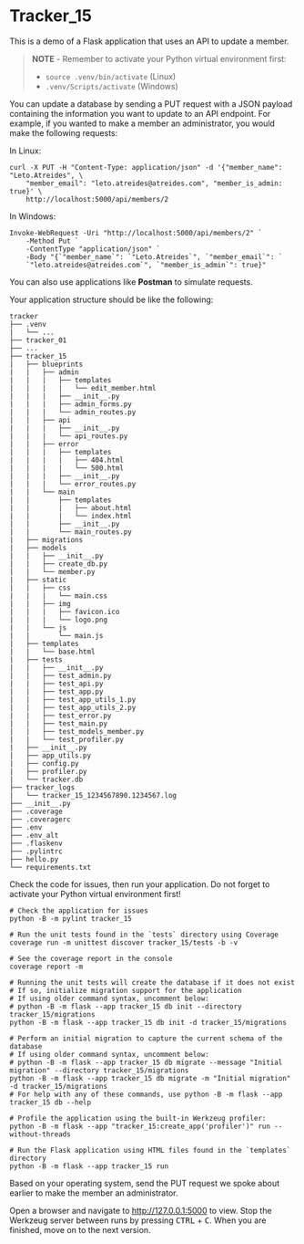 # Tracker_15

This is a demo of a Flask application that uses an API to update a member.

> **NOTE** - Remember to activate your Python virtual environment first:
>
> - `source .venv/bin/activate` (Linux)
> - `.venv/Scripts/activate` (Windows)

You can update a database by sending a PUT request with a JSON payload containing the information you want to update to an API endpoint. For example, if you wanted to make a member an administrator, you would make the following requests:

In Linux:

```shell
curl -X PUT -H "Content-Type: application/json" -d '{"member_name": "Leto.Atreides", \
    "member_email": "leto.atreides@atreides.com", "member_is_admin: true}' \
    http://localhost:5000/api/members/2
```

In Windows:

```shell
Invoke-WebRequest -Uri "http://localhost:5000/api/members/2" `
    -Method Put `
    -ContentType "application/json" `
    -Body "{`"member_name`": `"Leto.Atreides`", `"member_email`": `
    `"leto.atreides@atreides.com`", `"member_is_admin`": true}"
```

You can also use applications like **Postman** to simulate requests.

Your application structure should be like the following:

```text
tracker
├── .venv
|   └── ...
├── tracker_01
├── ...
├── tracker_15
|   ├── blueprints
|   |   ├── admin
|   |   |   ├── templates
|   |   |   |   └── edit_member.html
|   |   |   ├── __init__.py
|   |   |   ├── admin_forms.py
|   |   |   └── admin_routes.py
|   |   ├── api
|   |   |   ├── __init__.py
|   |   |   └── api_routes.py
|   |   ├── error
|   |   |   ├── templates
|   |   |   |   ├── 404.html
|   |   |   |   └── 500.html
|   |   |   ├── __init__.py
|   |   |   └── error_routes.py
|   |   └── main
|   |       ├── templates
|   |       |   ├── about.html
|   |       |   └── index.html
|   |       ├── __init__.py
|   |       └── main_routes.py
|   ├── migrations
|   ├── models
|   |   ├── __init__.py
|   |   ├── create_db.py
|   |   └── member.py
|   ├── static
|   |   ├── css
|   |   |   └── main.css
|   |   ├── img
|   |   |   ├── favicon.ico
|   |   |   └── logo.png
|   |   └── js
|   |       └── main.js
|   ├── templates
|   |   └── base.html
|   ├── tests
|   |   ├── __init__.py
|   |   ├── test_admin.py
|   |   ├── test_api.py
|   |   ├── test_app.py
|   |   ├── test_app_utils_1.py
|   |   ├── test_app_utils_2.py
|   |   ├── test_error.py
|   |   ├── test_main.py
|   |   ├── test_models_member.py
|   |   └── test_profiler.py
|   ├── __init__.py
|   ├── app_utils.py
|   ├── config.py
|   ├── profiler.py
|   └── tracker.db
├── tracker_logs
|   └── tracker_15_1234567890.1234567.log
├── __init__.py
├── .coverage
├── .coveragerc
├── .env
├── .env_alt
├── .flaskenv
├── .pylintrc
├── hello.py
└── requirements.txt
```

Check the code for issues, then run your application. Do not forget to activate your Python virtual environment first!

```shell
# Check the application for issues
python -B -m pylint tracker_15

# Run the unit tests found in the `tests` directory using Coverage
coverage run -m unittest discover tracker_15/tests -b -v

# See the coverage report in the console
coverage report -m

# Running the unit tests will create the database if it does not exist
# If so, initialize migration support for the application
# If using older command syntax, uncomment below:
# python -B -m flask --app tracker_15 db init --directory tracker_15/migrations
python -B -m flask --app tracker_15 db init -d tracker_15/migrations

# Perform an initial migration to capture the current schema of the database
# If using older command syntax, uncomment below:
# python -B -m flask --app tracker_15 db migrate --message "Initial migration" --directory tracker_15/migrations
python -B -m flask --app tracker_15 db migrate -m "Initial migration" -d tracker_15/migrations
# For help with any of these commands, use python -B -m flask --app tracker_15 db --help

# Profile the application using the built-in Werkzeug profiler:
python -B -m flask --app "tracker_15:create_app('profiler')" run --without-threads

# Run the Flask application using HTML files found in the `templates` directory
python -B -m flask --app tracker_15 run
```

Based on your operating system, send the PUT request we spoke about earlier to make the member an administrator.  

Open a browser and navigate to <http://127.0.0.1:5000> to view. Stop the Werkzeug server between runs by pressing <kbd>CTRL</kbd> +  <kbd>C</kbd>. When you are finished, move on to the next version.
